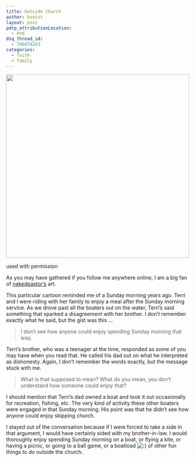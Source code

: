 ```yaml
---
title: Outside Church
author: bsoist
layout: post
pdrp_attributionLocation:
  - end
dsq_thread_id:
  - 746874263
categories:
  - faith
  - family
---
```

<div id="attachment_5573" class="wp-caption aligncenter" style="width: 510px">
  <a href="http://www.nakedpastor.com/2012/05/24/outside-church/"><img src="http://media.soistmann.com/oped/wp-content/uploads/2012/06/outside-church.jpeg" alt="" title="Oustide Church" width="500" height="500" class="size-full wp-image-5573" /></a>
  
  <p class="wp-caption-text">
    used with permission
  </p>
</div>

As you may have gathered if you follow me anywhere online, I am a big fan of [nakedpastor&#8217;s][1] art. 

This particular cartoon reminded me of a Sunday morning years ago. Terri and I were riding with her family to enjoy a meal after the Sunday morning service. As we drove past all the boaters out on the water, Terri&#8217;s said something that sparked a disagreement with her brother. I don&#8217;t remember exactly what he said, but the gist was this &#8230;

> I don&#8217;t see how anyone could enjoy spending Sunday morning that way. 

Terri&#8217;s brother, who was a teenager at the time, responded as some of you may have when you read that. He called his dad out on what he interpreted as dishonesty. Again, I don&#8217;t remember the words exactly, but the message stuck with me. 

> What is that supposed to mean? What do you mean, you don&#8217;t understand how someone could enjoy that? 

I should mention that Terri&#8217;s dad owned a boat and took it out occasionally for recreation, fishing, etc. The very kind of activity these other boaters were engaged in that Sunday morning. His point was that he didn&#8217;t see how anyone could enjoy skipping church.

I stayed out of the conversation because if I were forced to take a side in that argument, I would have certainly sided with my brother-in-law. I would thoroughly enjoy spending Sunday morning on a boat, or flying a kite, or having a picnic, or going to a ball game, or a boatload <img src='http://archive.whsjr.soistmann.com/oped/wp-includes/images/smilies/icon_smile.gif' alt=':)' class='wp-smiley' /> of other fun things to do outside the church.

 [1]: http://www.nakedpastor.com/
